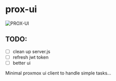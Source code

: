 # prox-ui

![PROX-UI](https://i.ibb.co/bJ5ffKs/main.png)

## TODO:
- [ ] clean up server.js
- [ ] refresh jwt token
- [ ] better ui

Minimal proxmox ui client to handle simple tasks...